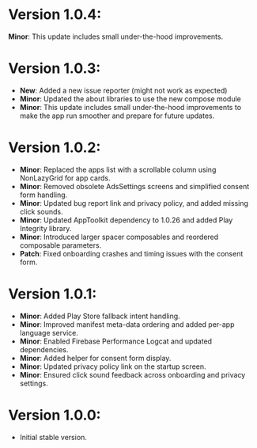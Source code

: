 # Version 1.0.4:

**Minor**: This update includes small under-the-hood improvements.

# Version 1.0.3:

- **New**: Added a new issue reporter (might not work as expected)
- **Minor**: Updated the about libraries to use the new compose module
- **Minor**: This update includes small under-the-hood improvements to make the app run smoother and prepare for future updates.

# Version 1.0.2:

- **Minor**: Replaced the apps list with a scrollable column using NonLazyGrid for app cards.
- **Minor**: Removed obsolete AdsSettings screens and simplified consent form handling.
- **Minor**: Updated bug report link and privacy policy, and added missing click sounds.
- **Minor**: Updated AppToolkit dependency to 1.0.26 and added Play Integrity library.
- **Minor**: Introduced larger spacer composables and reordered composable parameters.
- **Patch**: Fixed onboarding crashes and timing issues with the consent form.

# Version 1.0.1:

- **Minor**: Added Play Store fallback intent handling.
- **Minor**: Improved manifest meta-data ordering and added per-app language service.
- **Minor**: Enabled Firebase Performance Logcat and updated dependencies.
- **Minor**: Added helper for consent form display.
- **Minor**: Updated privacy policy link on the startup screen.
- **Minor**: Ensured click sound feedback across onboarding and privacy settings.

# Version 1.0.0:
- Initial stable version.